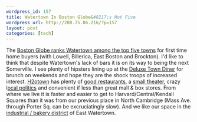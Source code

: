 ```yaml
--- 
wordpress_id: 157
title: Watertown In Boston Globe&#8217;s Hot Five
wordpress_url: http://208.75.86.216/?p=157
layout: post
categories: [tech]
---
```

The <a href="http://www.boston.com/news/globe/magazine/articles/2007/03/25/the_hot_five/?page=full">Boston Globe ranks Watertown among the top five towns</a> for first time home buyers (with Lowell, Billerica, East Boston and Brockton). I'd like to think that despite Watertown's lack of bars it is on its way to being the next Somerville. I see plenty of hipsters lining up at the <a href="http://www.deluxetowndiner.com/">Deluxe Town Diner</a> for brunch on weekends and hope they are the shock troops of increased interest. <a href="http://h2otown.info/">H2otown</a> has plenty of <a href="http://h2otown.info/node/505">good restaurants</a>, a <a href="http://www.newrep.org/">small theater</a>, crazy l<a href="http://h2otown.info/node/1971">ocal politics</a> and convenient if less than great mall & box stores. From where we live it is faster and easier to get to Harvard/Central/Kendall Squares than it was from our previous place in North Cambridge (Mass Ave. through Porter Sq. can be excruciatingly slow). And we like our space in the <a href="http://www.flickr.com/photos/downtree/sets/72157594570267436/">industrial / bakery district</a> of East Watertown.
